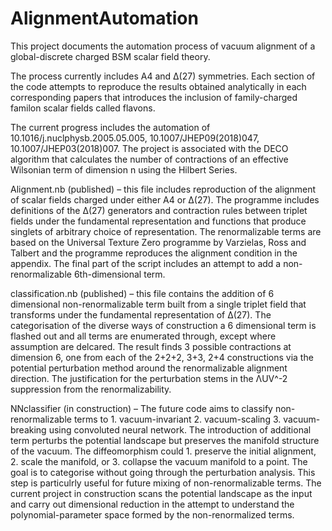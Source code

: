 # AlignmentAutomation
This project documents the automation process of vacuum alignment of a global-discrete charged BSM scalar field theory. 

The process currently includes A4 and Δ(27) symmetries. Each section of the code attempts to reproduce the results obtained analytically in each corresponding papers that introduces the inclusion of family-charged familon scalar fields called flavons. 

The current progress includes the automation of 10.1016/j.nuclphysb.2005.05.005, 10.1007/JHEP09(2018)047, 10.1007/JHEP03(2018)007. The project is associated with the DECO algorithm that calculates the number of contractions of an effective Wilsonian term of dimension n using the Hilbert Series. 

Alignment.nb (published) – this file includes reproduction of the alignment of scalar fields charged under either A4 or Δ(27).
The programme includes definitions of the Δ(27) generators and contraction rules between triplet fields under the fundamental representation and functions that produce singlets of arbitrary choice of representation. 
The renormalizable terms are based on the Universal Texture Zero programme by Varzielas, Ross and Talbert and the programme reproduces the alignment condition in the appendix. The final part of the script includes an attempt to add a non-renormalizable 6th-dimensional term. 

classification.nb (published) – this file contains the addition of 6 dimensional non-renormalizable term built from a single triplet field that transforms under the fundamental representation of Δ(27). The categorisation of the diverse ways of construction a 6 dimensional term is flashed out and all terms are enumerated through, except where assumption are delcared. The result finds 3 possible contractions at dimension 6, one from each of the 2+2+2, 3+3, 2+4 constructions via the potential perturbation method around the renormalizable alignment direction. The justification for the perturbation stems in the ΛUV^-2 suppression from the renormalizability. 

NNclassifier (in construction) – The future code aims to classify non-renormalizable terms to 1. vacuum-invariant 2. vacuum-scaling 3. vacuum-breaking using convoluted neural network. The introduction of additional term perturbs the potential landscape but preserves the manifold structure of the vacuum. The diffeomorphism could 1. preserve the initial alignment, 2. scale the manifold, or 3. collapse the vacuum manifold to a point. The goal is to categorise without going through the perturbation analysis. This step is particulrly useful for future mixing of non-renormalizable terms. The current project in construction scans the potential landscape as the input and carry out dimensional reduction in the attempt to understand the polynomial-parameter space formed by the non-renormalized terms. 
